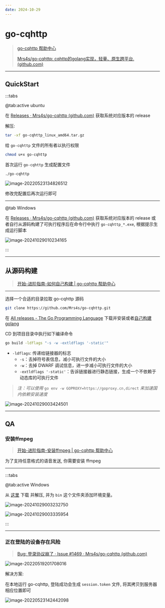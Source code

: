```yaml
---
date: 2024-10-29
---
```


# go-cqhttp

> [go-cqhttp 帮助中心](https://docs.go-cqhttp.org/)
>
> [Mrs4s/go-cqhttp: cqhttp的golang实现，轻量、原生跨平台. (github.com)](https://github.com/Mrs4s/go-cqhttp)

---

## QuickStart

:::tabs

@tab:active ubuntu

在 [Releases · Mrs4s/go-cqhttp (github.com)](https://github.com/Mrs4s/go-cqhttp/releases) 获取系统对应版本的 release

解压:

```bash
tar -xf go-cqhttp_linux_amd64.tar.gz 
```

给 `go-cqhttp` 文件的所有者以执行权限

```bash
chmod u+x go-cqhttp
```

首次运行 `go-cqhttp` 生成配置文件

```bash
./go-cqhttp
```

![image-20220523134826512](http://cdn.ayusummer233.top/img/202205231348243.png)

修改完配置后再次运行即可

---

@tab Windows

在 [Releases · Mrs4s/go-cqhttp (github.com)](https://github.com/Mrs4s/go-cqhttp/releases) 获取系统对应版本的 release 或者自行从源码构建了可执行程序后在命令行中执行 `go-cqhttp_*.exe`, 根据提示生成运行脚本

![image-20241029010234165](http://cdn.ayusummer233.top/DailyNotes/202410290102216.png)

:::

---

## 从源码构建

> [开始-进阶指南-如何自己构建 | go-cqhttp 帮助中心](https://docs.go-cqhttp.org/guide/quick_start.html#如何自己构建)

---

选择一个合适的目录拉取 go-cqhttp 源码

```bash
git clone https://github.com/Mrs4s/go-cqhttp.git
```

在 [All releases - The Go Programming Language](https://golang.google.cn/dl/) 下载并安装或者[自己构建golang](https://golang.google.cn/doc/install/source)

CD 到项目目录中执行如下编译命令

```bash
go build -ldflags "-s -w -extldflags '-static'"
```

- `-ldflags`: 传递给链接器的标志
  - `-s`：去掉符号表信息，减小可执行文件的大小
  - `-w`：去掉 DWARF 调试信息，进一步减小可执行文件的大小
  - `-extldflags '-static'`：告诉链接器进行静态链接，生成一个不依赖于动态库的可执行文件

> *注：可以使用* `go env -w GOPROXY=https://goproxy.cn,direct` *来加速国内依赖安装速度*

![image-20241029003424501](http://cdn.ayusummer233.top/DailyNotes/202410290034539.png)

---

## QA

### 安装ffmpeg

> [开始-进阶指南-安装ffmpeg | go-cqhttp 帮助中心](https://docs.go-cqhttp.org/guide/quick_start.html#安装-ffmpeg)

为了支持任意格式的语音发送, 你需要安装 ffmpeg 

---

:::tabs

@tab:active Windows

从 [这里](https://www.gyan.dev/ffmpeg/builds/ffmpeg-release-full.7z) 下载 并解压, 并为 `bin` 这个文件夹添加环境变量。

![image-20241029003232750](http://cdn.ayusummer233.top/DailyNotes/202410290032781.png)

![image-20241029003335954](http://cdn.ayusummer233.top/DailyNotes/202410290033990.png)

:::

---

### 正在登陆的设备存在风险

> [Bug: 登录协议崩了 · Issue #1469 · Mrs4s/go-cqhttp (github.com)](https://github.com/Mrs4s/go-cqhttp/issues/1469)

![image-20220519201708016](http://cdn.ayusummer233.top/img/202205192017385.png)

解决方案: 

在本地运行 go-cqhttp, 登陆成功会生成 `session.token` 文件, 将其拷贝到服务器相应位置即可

![image-20220523142442098](http://cdn.ayusummer233.top/DailyNotes/202410290014657.png)
